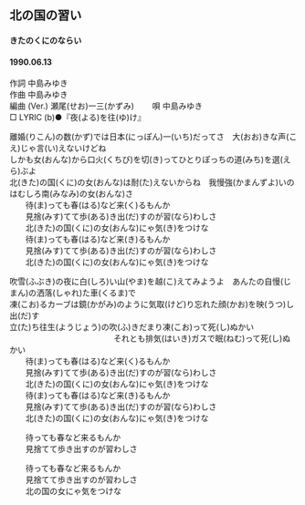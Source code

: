 ## 北の国の習い
#### きたのくにのならい
#### 1990.06.13 


作詞     中島みゆき  
作曲      中島みゆき  
編曲 (Ver.) 瀬尾(せお)一三(かずみ)　　 
唄     中島みゆき   
□ LYRIC (b)●『夜(よる)を往(ゆ)け』 　
  
  
離婚(りこん)の数(かず)では日本(にっぽん)一(いち)だってさ　大(おお)きな声(こえ)じゃ言(い)えないけどね  
しかも女(おんな)から口火(くちび)を切(き)ってひとりぽっちの道(みち)を選(えら)ぶよ  
北(きた)の国(くに)の女(おんな)は耐(た)えないからね　我慢強(かまんずよ)いのはむしろ南(みなみ)の女(おんな)さ  
　　待(ま)っても春(はる)など来(く)るもんか  
　　見捨(みす)てて歩(ある)き出(だ)すのが習(なら)わしさ  
　　北(きた)の国(くに)の女(おんな)にゃ気(き)をつけな  
　　待(ま)っても春(はる)など来(き)るもんか  
　　見捨(みす)てて歩(ある)き出(だ)すのが習(なら)わしさ  
　　北(きた)の国(くに)の女(おんな)にゃ気(き)をつけな  
  
吹雪(ふぶき)の夜に白(しろ)い山(やま)を越(こ)えてみようよ　あんたの自慢(じまん)の洒落(しゃれ)た車(くるま)で  
凍(こお)るカーブは鏡(かがみ)のように気取(けど)り忘れた顔(かお)を映(うつ)し出(だ)す  
立(た)ち往生(ようじょう)の吹(ふ)きだまり凍(こお)って死(し)ぬかい  
　　　　　　　　　　　　　それとも排気(はいき)ガスで眠(ねむ)って死(し)ぬかい  
　　待(ま)っても春(はる)など来(く)るもんか  
　　見捨(みす)てて歩(ある)き出(だ)すのが習(なら)わしさ  
　　北(きた)の国(くに)の女(おんな)にゃ気(き)をつけな  
　　待(ま)っても春(はる)など来(き)るもんか  
　　見捨(みす)てて歩(ある)き出(だ)すのが習(なら)わしさ  
　　北(きた)の国(くに)の女(おんな)にゃ気(き)をつけな  
  
　　待っても春など来るもんか  
　　見捨てて歩き出すのが習わしさ  
  
　　待っても春など来るもんか  
　　見捨てて歩き出すのが習わしさ  
　　北の国の女にゃ気をつけな    